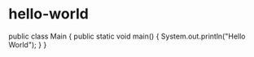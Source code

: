 # hello-world
public class Main
{
public static void main()
{
System.out.println("Hello World");
}
}
